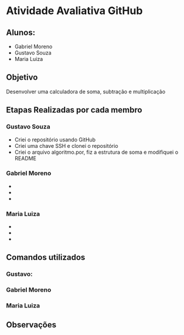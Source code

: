 # Atividade Avaliativa GitHub

## Alunos:
- Gabriel Moreno
- Gustavo Souza
- Maria Luiza

## Objetivo
Desenvolver uma calculadora de soma, subtração e multiplicação

## Etapas Realizadas por cada membro

### Gustavo Souza
- Criei o repositório usando GitHub
- Criei uma chave SSH e clonei o repositório
- Criei o arquivo algoritmo.por, fiz a estrutura de soma e modifiquei o README

### Gabriel Moreno
-
-
-

### Maria Luiza
-
-
-

## Comandos utilizados
### Gustavo:

### Gabriel Moreno

### Maria Luiza


## Observações
